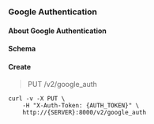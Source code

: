 ### Google Authentication

#### About Google Authentication

#### Schema



#### Create

> PUT /v2/google_auth

```shell
curl -v -X PUT \
    -H "X-Auth-Token: {AUTH_TOKEN}" \
    http://{SERVER}:8000/v2/google_auth
```
